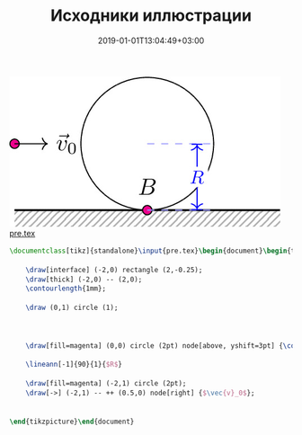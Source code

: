 ﻿---
title: "Исходники иллюстрации"
type: "notpost"
date:  2019-01-01T13:04:49+03:00
---
<a class="imag2" href="/cook/gallery/tikzpict_1886b2fa440b3104e1ed2dc4808e4d24.tex"><img src="/cook/gallery/tikzpict_1886b2fa440b3104e1ed2dc4808e4d24.pdf.jpg" alt=""></a>
<a href="/cook/gallery/pre">pre.tex</a>
```tex
\documentclass[tikz]{standalone}\input{pre.tex}\begin{document}\begin{tikzpicture}

	\draw[interface] (-2,0) rectangle (2,-0.25);
	\draw[thick] (-2,0) -- (2,0);
    \contourlength{1mm};

	\draw (0,1) circle (1);



    \draw[fill=magenta] (0,0) circle (2pt) node[above, yshift=3pt] {\contour{white}{$B$}};

    \lineann[-1]{90}{1}{$R$}

    \draw[fill=magenta] (-2,1) circle (2pt);
    \draw[->] (-2,1) -- ++ (0.5,0) node[right] {$\vec{v}_0$};


\end{tikzpicture}\end{document}
```